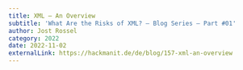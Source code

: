 ```yaml
---
title: XML – An Overview
subtitle: 'What Are the Risks of XML? – Blog Series – Part #01'
author: Jost Rossel
category: 2022
date: 2022-11-02
externalLink: https://hackmanit.de/de/blog/157-xml-an-overview
---
```

